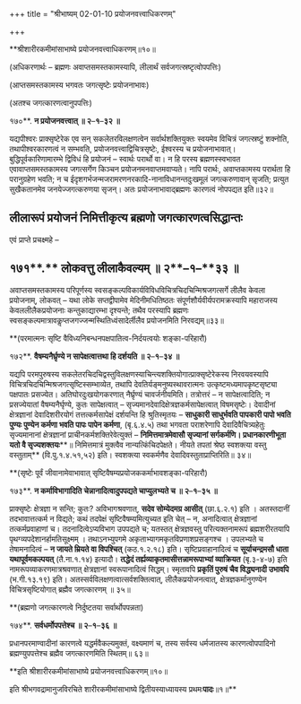+++
title = "श्रीभाष्यम् 02-01-10 प्रयोजनवत्त्वाधिकरणम्"

+++


**श्रीशारीरकमीमांसाभाष्ये प्रयोजनवत्त्वाधिकरणम्॥१०॥

(अधिकरणार्थः – ब्रह्मणः अवाप्तसमस्तकामस्यापि, लीलार्थं सर्वजगत्स्रष्टृत्वोपपत्तिः)

(आप्तसमस्तकामस्य भगवतः जगत्सृष्टेः प्रयोजनाभावः)

(अतश्च जगत्कारणत्वानुपपत्तिः)

१७०**. **न प्रयोजनवत्त्वात् ॥ २**–**१**–**३२ ॥**

यद्यपीश्वरः प्राक्सृष्टेरेक एव सन् सकलेतरविलक्षणत्वेन सर्वार्थशक्तियुक्तः स्वयमेव विचित्रं जगत्स्रष्टुं शक्नोति, तथापीश्वरकारणत्वं न सम्भवति, प्रयोजनवत्त्वाद्विचित्रसृष्टेः, ईश्वरस्य च प्रयोजनाभावात्। बुद्धिपूर्वकारिणामारम्भे द्विविधं हि प्रयोजनं – स्वार्थः परार्थो वा। न हि परस्य ब्रह्मणस्स्वभावत एवावाप्तसमस्तकामस्य जगत्सर्गेण किञ्चन प्रयोजनमनवाप्तमवाप्यते। नापि परार्थः, अवाप्तकामस्य परार्थता हि परानुग्रहेण भवति; न च ईदृशगर्भजन्मजरामरणनरकादि-नानाविधानन्तदुःखमूलं जगत्करुणावान् सृजति; प्रत्युत सुखैकतानमेव जनयेज्जगत्करुणया सृजन्। अतः प्रयोजनाभावाद्ब्रह्मणः कारणत्वं नोपपद्यत इति॥३२॥

## लीलारूपं प्रयोजनं निमित्तीकृत्य ब्रह्मणो जगत्कारणत्वसिद्धान्तः

एवं प्राप्ते प्रचक्ष्महे –

## १७१**.** लोकवत्तु लीलाकैवल्यम् ॥ २**–**१**–**३३ ॥

अवाप्तसमस्तकामस्य परिपूर्णस्य स्वसङ्कल्पविकार्यविविधविचित्रचिदचिन्मिश्रजगत्सर्गे लीलैव केवला प्रयोजनाम्, लोकवत् – यथा लोके सप्तद्वीपामेव मेदिनीमधितिष्ठतः संपूर्णशौर्यवीर्यपरामक्रस्यापि महाराजस्य केवललीलैकप्रयोजनाः कन्तुकाद्यारम्भा दृश्यन्ते; तथैव परस्यापि ब्रह्मणः स्वसङ्कल्पमात्रावकॢप्तजगज्जन्मस्थितिध्वंसादेर्लीलैव प्रयोजनमिति निरवद्यम्॥३३॥

**(परमात्मनः सृष्टि वैविध्यनिबन्धनपक्षपातित्व-निर्दयत्वयोः शङ्का-परिहारौ)

१७२**. **वैषम्यनैर्घ्रृण्ये न सापेक्षत्वात्तथा हि दर्शयति ॥ २**–**१**–**३४ ॥**

यद्यपि परमपुरुषस्य सकलेतरचिदचिद्वस्तुविलक्षणस्याचिन्त्यशक्तियोगात्प्राक्सृष्टेरेकस्य निरवयवस्यापि विचित्रचिदचिन्मिश्रजगत्सृष्टिस्सम्भाव्येत, तथापि देवतिर्यङ्मनुष्यस्थावरात्मनः उत्कृष्टमध्यमापकृष्टसृष्ट्या पक्षपातः प्रसज्येत। अतिघोरदुःखयोगकरणात् नैर्घ्रृण्यं चावर्जनीयमिति। तत्रोत्तरं – न सापेक्षत्वादिति; न प्रसज्येयातां वैषम्यनैर्घृण्ये, कुतः सापेक्षत्वात् – सृज्यमानदेवादिक्षेत्रज्ञकर्मसापेक्षत्वात् विषमसृष्टेः। देवादीनां क्षेत्रज्ञानां देवादिशरीरयोगं तत्तत्कर्मसापेक्षं दर्शयन्ति हि श्रुतिस्मृतयः – **साधुकारी साधुर्भवति पापकारी पापो भवति पुण्यः पुण्येन कर्मणा भवति पापः पापेन कर्मणा**, (बृ.६.४.५) तथा भगवता पराशरेणापि देवादिवैचित्र्यहेतुः सृज्यमानानां क्षेत्रज्ञानां प्राचीनकर्मशक्तिरेवेत्युक्तं – **निमित्तमात्रमेवासौ सृज्यानां सर्गकर्मणि। प्रधानकारणीभूता यतो वै सृज्यशक्तयः****॥ निमित्तमात्रं मुक्त्वैव नान्यत्किंचिदपेक्षते। नीयते तपतां श्रेष्ठ स्वशक्त्या वस्तु वस्तुताम्** (वि.पु.१.४.५१,५२) इति। स्वशक्त्या स्वकर्मणैव देवादिवस्तुताप्राप्तिरिति॥ ३४॥

**(सृष्टेः पूर्वं जीवानामेवाभावात् सृष्टिवैषम्यप्रयोजककर्माभावशङ्का-परिहारौ)

१७३**. **न कर्माविभागादिति चेन्नानादित्वादुपपद्यते चाप्युलभ्यते च ॥ २**–**१**–**३५ ॥**

प्राक्सृष्टेः क्षेत्रज्ञा न सन्ति; कुतः? अविभागश्रवणात्, **सदेव सोम्येदमग्र आसीत्** (छा.६.२.१) इति । अतस्तदानीं तदभावात्तत्कर्म न विद्यते; कथं तदपेक्षं सृष्टिवैषम्यमित्युच्यत इति चेत् – न, अनादित्वात् क्षेत्रज्ञानां तत्कर्मप्रवाहाणां च। तदनादित्वेऽप्यविभाग उपपद्यते च; यतस्तत् क्षेत्रज्ञवस्तु परित्यक्तनामरूपं ब्रह्मशरीरतयापि पृथग्व्यपदेशानर्हामतिसूक्ष्मम् । तथाऽनभ्युपगमे अकृताभ्यागमकृतविप्रणाशप्रसङ्गश्च । उपलभ्यते च तेषामनादित्वं – **न जायते म्रियते वा विपश्चित्** (कठ.१.२.१८) इति। सृष्टिप्रवाहानादित्वं च **सूर्याचन्द्रमसौ धाता यथापूर्वमकल्पयत्** (तै.ना.१.१४) इत्यादौ। **तद्धेदं तर्ह्यव्याकृतमासीत्तन्नामरूपाभ्यां व्याक्रियत** (बृ.३-४-७) इति नामरूपव्याकरणमात्रश्रवणात् क्षेत्रज्ञानां स्वरूपानादित्वं सिद्धम्। स्मृतावपि **प्रकृतिं पुरुषं चैव विद्ध्यनादी उभावपि** (भ.गी.१३.१९) इति। अतस्सर्वविलक्षणत्वात्सर्वशक्तित्वात्, लीलैकप्रयोजनत्वात्, क्षेत्रज्ञकर्मानुगण्येन विचित्रसृष्टियोगात् ब्रह्मैव जगत्कारणम् ॥ ३५॥

**(ब्रह्मणो जगत्कारणत्वे निर्दुष्टतया सर्वार्थोपपन्नता)

१७४**. **सर्वधर्मोपपत्तेश्च ॥ २**–**१**–**३६ ॥**

प्रधानपरमाण्वादीनां कारणत्वे यद्धर्मवैकल्यमुक्तं, वक्ष्यमाणं च, तस्य सर्वस्य धर्मजातस्य कारणत्वोपपादिनो ब्रह्मण्युपपत्तेश्च ब्रह्मैव जगत्कारणमिति स्थितम्॥ ६३॥

**इति श्रीशारीरकमीमांसाभाष्ये प्रयोजनवत्त्वाधिकरणम्॥१०॥

इति श्रीभगवद्रामानुजविरचिते शारीरकमीमांसाभाष्ये द्वितीयस्याध्यायस्य प्रथमः****पादः****॥१॥**


